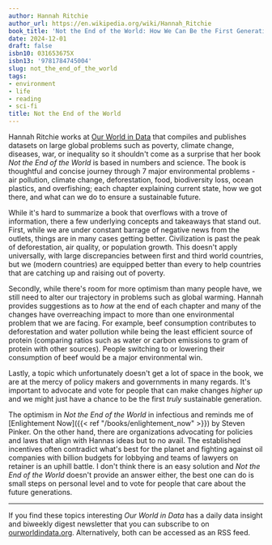 ```yaml
---
author: Hannah Ritchie
author_url: https://en.wikipedia.org/wiki/Hannah_Ritchie
book_title: 'Not the End of the World: How We Can Be the First Generation to Build a Sustainable Planet'
date: 2024-12-01
draft: false
isbn10: 031653675X
isbn13: '9781784745004'
slug: not_the_end_of_the_world
tags:
- environment
- life
- reading
- sci-fi
title: Not the End of the World
---
```


Hannah Ritchie works at [Our World in Data](https://ourworldindata.org/) that compiles and publishes datasets on large global problems such as poverty, climate change, diseases, war, or inequality so it shouldn't come as a surprise that her book _Not the End of the World_ is based in numbers and science. The book is thoughtful and concise journey through 7 major environmental problems - air pollution, climate change, deforestation, food, biodiversity loss, ocean plastics, and overfishing; each chapter explaining current state, how we got there, and what can we do to ensure a sustainable future.

While it's hard to summarize a book that overflows with a trove of information, there a few underlying concepts and takeaways that stand out. First, while we are under constant barrage of negative news from the outlets, things are in many cases getting better. Civilization is past the peak of deforestation, air quality, or population growth. This doesn't apply universally, with large discrepancies between first and third world countries, but we (modern countries) are equipped better than every to help countries that are catching up and raising out of poverty.

Secondly, while there's room for more optimism than many people have, we still need to alter our trajectory in problems such as global warming. Hannah provides suggestions as to _how_ at the end of each chapter and many of the changes have overreaching impact to more than one environmental problem that we are facing. For example, beef consumption contributes to deforestation and water pollution while being the least efficient source of protein (comparing ratios such as water or carbon emissions to gram of protein with other sources). People switching to or lowering their consumption of beef would be a major environmental win.

Lastly, a topic which unfortunately doesn't get a lot of space in the book, we are at the mercy of policy makers and governments in many regards. It's important to advocate and vote for people that can make changes _higher up_ and we might just have a chance to be the first _truly_ sustainable generation.

The optimism in _Not the End of the World_ in infectious and reminds me of [Enlightement Now]({{< ref "/books/enlightement_now" >}}) by Steven Pinker. On the other hand, there are organizations advocating for policies and laws that align with Hannas ideas but to no avail. The established incentives often contradict what's best for the planet and fighting against oil companies with billion budgets for lobbying and teams of lawyers on retainer is an uphill battle. I don't think there is an easy solution and _Not the End of the World_ doesn't provide an answer either, the best one can do is small steps on personal level and to vote for people that care about the future generations. 

---

If you find these topics interesting _Our World in Data_ has a daily data insight and biweekly digest newsletter that you can subscribe to on [ourworldindata.org](https://ourworldindata.org/). Alternatively, both can be accessed as an RSS feed.


